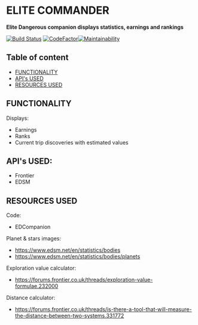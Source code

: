# ELITE COMMANDER

**Elite Dangerous companion displays statistics, earnings and rankings**

[![Build Status](https://github.com/devries48/elitecommander/workflows/master/badge.svg)](https://github.com/devries48/elitecommander/actions)
[![CodeFactor](https://www.codefactor.io/repository/github/devries48/elitecommander/badge)](https://www.codefactor.io/repository/github/devries48/elitecommander)[![Maintainability](https://api.codeclimate.com/v1/badges/48e342cdcbfb66584fca/maintainability)](https://codeclimate.com/github/devries48/EliteCommander/maintainability)
## Table of content
- [FUNCTIONALITY](#functionality)
- [API's USED](#apis-used)
- [RESOURCES USED](#resources-used)


## FUNCTIONALITY

Displays:
- Earnings
- Ranks
- Current trip discoveries with estimated values
 
 
## API's USED:
- Frontier
- EDSM

## RESOURCES USED

Code:
 - EDCompanion
 
Planet & stars images:
 - https://www.edsm.net/en/statistics/bodies
 - https://www.edsm.net/en/statistics/bodies/planets
  
Exploration value calculator: 
 - https://forums.frontier.co.uk/threads/exploration-value-formulae.232000

Distance calculator: 
 - https://forums.frontier.co.uk/threads/is-there-a-tool-that-will-measure-the-distance-between-two-systems.331772
